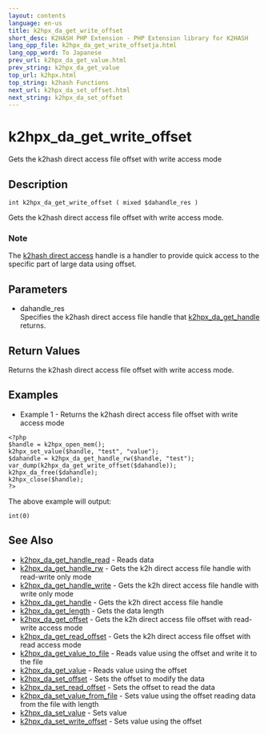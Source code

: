 ```yaml
---
layout: contents
language: en-us
title: k2hpx_da_get_write_offset
short_desc: K2HASH PHP Extension - PHP Extension library for K2HASH
lang_opp_file: k2hpx_da_get_write_offsetja.html
lang_opp_word: To Japanese
prev_url: k2hpx_da_get_value.html
prev_string: k2hpx_da_get_value
top_url: k2hpx.html
top_string: k2hash Functions
next_url: k2hpx_da_set_offset.html
next_string: k2hpx_da_set_offset
---
```


# k2hpx_da_get_write_offset
Gets the k2hash direct access file offset with write access mode

## Description

```
int k2hpx_da_get_write_offset ( mixed $dahandle_res )
```

Gets the k2hash direct access file offset with write access mode. 

### Note
The [k2hash direct access](https://pages.ghe.corp.yahoo.co.jp/yjcore/k2hash_phpext/en/function.k2hpx-da-free.html) handle is a handler to provide quick access to the specific part of large data using offset. 

## Parameters
- dahandle_res  
Specifies the k2hash direct access file handle that [k2hpx_da_get_handle](k2hpx_da_get_handle.html) returns.

## Return Values
Returns the k2hash direct access file offset with write access mode. 

## Examples
- Example 1 - Returns the k2hash direct access file offset with write access mode

```
<?php
$handle = k2hpx_open_mem();
k2hpx_set_value($handle, "test", "value");
$dahandle = k2hpx_da_get_handle_rw($handle, "test");
var_dump(k2hpx_da_get_write_offset($dahandle));
k2hpx_da_free($dahandle);
k2hpx_close($handle);
?>
```

The above example will output:

```
int(0)
```


## See Also
- [k2hpx_da_get_handle_read](k2hpx_da_get_handle_read.html) - Reads data
- [k2hpx_da_get_handle_rw](k2hpx_da_get_handle_rw.html) - Gets the k2h direct access file handle with read-write only mode
- [k2hpx_da_get_handle_write](k2hpx_da_get_handle_write.html) - Gets the k2h direct access file handle with write only mode
- [k2hpx_da_get_handle](k2hpx_da_get_handle.html) - Gets the k2h direct access file handle
- [k2hpx_da_get_length](k2hpx_da_get_length.html) - Gets the data length
- [k2hpx_da_get_offset](k2hpx_da_get_offset.html) - Gets the k2h direct access file offset with read-write access mode
- [k2hpx_da_get_read_offset](k2hpx_da_get_read_offset.html) - Gets the k2h direct access file offset with read access mode
- [k2hpx_da_get_value_to_file](k2hpx_da_get_value_to_file.html) - Reads value using the offset and write it to the file
- [k2hpx_da_get_value](k2hpx_da_get_value.html) - Reads value using the offset
- [k2hpx_da_set_offset](k2hpx_da_set_offset.html) - Sets the offset to modify the data
- [k2hpx_da_set_read_offset](k2hpx_da_set_read_offset.html) - Sets the offset to read the data
- [k2hpx_da_set_value_from_file](k2hpx_da_set_value_from_file.html) - Sets value using the offset reading data from the file with length
- [k2hpx_da_set_value](k2hpx_da_set_value.html) - Sets value
- [k2hpx_da_set_write_offset](k2hpx_da_set_write_offset.html) - Sets value using the offset
